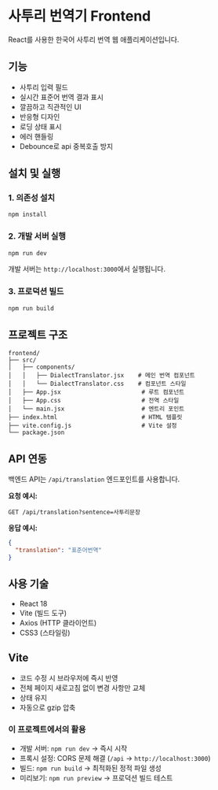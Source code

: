 # 사투리 번역기 Frontend

React를 사용한 한국어 사투리 번역 웹 애플리케이션입니다.

## 기능

- 사투리 입력 필드
- 실시간 표준어 번역 결과 표시
- 깔끔하고 직관적인 UI
- 반응형 디자인
- 로딩 상태 표시
- 에러 핸들링
- Debounce로 api 중복호출 방지
## 설치 및 실행

### 1. 의존성 설치
```bash
npm install
```

### 2. 개발 서버 실행
```bash
npm run dev
```

개발 서버는 `http://localhost:3000`에서 실행됩니다.

### 3. 프로덕션 빌드
```bash
npm run build
```

## 프로젝트 구조

```
frontend/
├── src/
│   ├── components/
│   │   ├── DialectTranslator.jsx    # 메인 번역 컴포넌트
│   │   └── DialectTranslator.css    # 컴포넌트 스타일
│   ├── App.jsx                       # 루트 컴포넌트
│   ├── App.css                       # 전역 스타일
│   └── main.jsx                      # 엔트리 포인트
├── index.html                        # HTML 템플릿
├── vite.config.js                    # Vite 설정
└── package.json
```

## API 연동

백엔드 API는 `/api/translation` 엔드포인트를 사용합니다.

**요청 예시:**
```
GET /api/translation?sentence=사투리문장
```

**응답 예시:**
```json
{
  "translation": "표준어번역"
}
```

## 사용 기술
- React 18
- Vite (빌드 도구)
- Axios (HTTP 클라이언트)
- CSS3 (스타일링)

## Vite
- 코드 수정 시 브라우저에 즉시 반영
- 전체 페이지 새로고침 없이 변경 사항만 교체
- 상태 유지
- 자동으로 gzip 압축 

### 이 프로젝트에서의 활용
- 개발 서버: `npm run dev` → 즉시 시작
- 프록시 설정: CORS 문제 해결 (`/api` → `http://localhost:3000`)
- 빌드: `npm run build` → 최적화된 정적 파일 생성
- 미리보기: `npm run preview` → 프로덕션 빌드 테스트